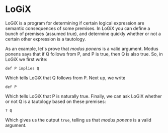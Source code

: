 LoGiX
=====

LoGiX is a program for determining if certain logical expression are semantic consequences of some premises.
In LoGiX you can define a bunch of premises (assumed true), and determine quickly whether or not a certain other expression is a tautology.

As an example, let's prove that *modus ponens* is a valid argument. Modus ponens says that if Q follows from P, and P is true, then Q is also true. So, in LoGiX we first write:

`def P implies Q`

Which tells LoGiX that Q follows from P. Next up, we write

`def P`

Which tells LoGiX that P is naturally true. Finally, we can ask LoGiX whether or not Q is a tautology based on these premises:

`? Q`

Which gives us the output `true`, telling us that *modus ponens* is a valid argument.
